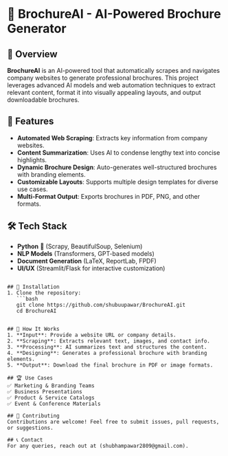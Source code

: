 # 📝 BrochureAI - AI-Powered Brochure Generator  

## 🚀 Overview  
**BrochureAI** is an AI-powered tool that automatically scrapes and navigates company websites to generate professional brochures. This project leverages advanced AI models and web automation techniques to extract relevant content, format it into visually appealing layouts, and output downloadable brochures.  

## 🌟 Features  
- **Automated Web Scraping**: Extracts key information from company websites.  
- **Content Summarization**: Uses AI to condense lengthy text into concise highlights.  
- **Dynamic Brochure Design**: Auto-generates well-structured brochures with branding elements.  
- **Customizable Layouts**: Supports multiple design templates for diverse use cases.  
- **Multi-Format Output**: Exports brochures in PDF, PNG, and other formats.  

## 🛠️ Tech Stack  
- **Python** 🐍 (Scrapy, BeautifulSoup, Selenium)  
- **NLP Models** (Transformers, GPT-based models)  
- **Document Generation** (LaTeX, ReportLab, FPDF)  
- **UI/UX** (Streamlit/Flask for interactive customization)  


```

## 📌 Installation  
1. Clone the repository:  
   ```bash
   git clone https://github.com/shubuupawar/BrochureAI.git
   cd BrochureAI
    

## 🎯 How It Works  
1. **Input**: Provide a website URL or company details.  
2. **Scraping**: Extracts relevant text, images, and contact info.  
3. **Processing**: AI summarizes text and structures the content.  
4. **Designing**: Generates a professional brochure with branding elements.  
5. **Output**: Download the final brochure in PDF or image formats.  

## 🏆 Use Cases  
✅ Marketing & Branding Teams  
✅ Business Presentations  
✅ Product & Service Catalogs  
✅ Event & Conference Materials  

## 🤝 Contributing  
Contributions are welcome! Feel free to submit issues, pull requests, or suggestions.    

## 📞 Contact  
For any queries, reach out at (shubhampawar2809@gmail.com).  

